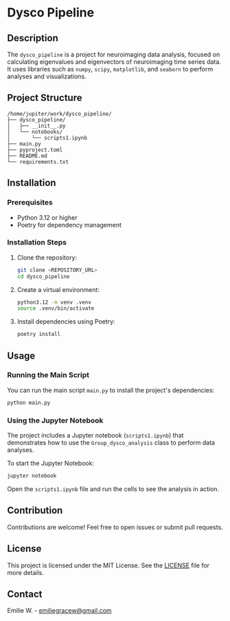 # Dysco Pipeline

## Description
The `dysco_pipeline` is a project for neuroimaging data analysis, focused on calculating eigenvalues and eigenvectors of neuroimaging time series data. It uses libraries such as `numpy`, `scipy`, `matplotlib`, and `seaborn` to perform analyses and visualizations.

## Project Structure
```
/home/jupiter/work/dysco_pipeline/
├── dysco_pipeline/
│   ├── __init__.py
│   └── notebooks/
│       └── scripts1.ipynb
├── main.py
├── pyproject.toml
├── README.md
└── requirements.txt
```

## Installation

### Prerequisites
- Python 3.12 or higher
- Poetry for dependency management

### Installation Steps
1. Clone the repository:
    ```bash
    git clone <REPOSITORY_URL>
    cd dysco_pipeline
    ```

2. Create a virtual environment:
    ```bash
    python3.12 -m venv .venv
    source .venv/bin/activate
    ```

3. Install dependencies using Poetry:
    ```bash
    poetry install
    ```

## Usage
### Running the Main Script
You can run the main script `main.py` to install the project's dependencies:
```bash
python main.py
```

### Using the Jupyter Notebook
The project includes a Jupyter notebook (`scripts1.ipynb`) that demonstrates how to use the `Group_dysco_analysis` class to perform data analyses.

To start the Jupyter Notebook:
```bash
jupyter notebook
```

Open the `scripts1.ipynb` file and run the cells to see the analysis in action.

## Contribution
Contributions are welcome! Feel free to open issues or submit pull requests.

## License
This project is licensed under the MIT License. See the [LICENSE](LICENSE) file for more details.

## Contact
Emilie W. - [emiliegracew@gmail.com](mailto:emiliegracew@gmail.com)